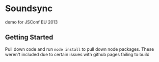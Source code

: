 # Soundsync

demo for JSConf EU 2013

## Getting Started
Pull down code and run ```node install``` to pull down node packages. These weren't included due to certain issues with github pages failing to build